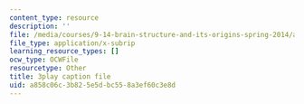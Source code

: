 ```yaml
---
content_type: resource
description: ''
file: /media/courses/9-14-brain-structure-and-its-origins-spring-2014/a858c06c3b825e5dbc558a3ef60c3e8d_555126.vtt
file_type: application/x-subrip
learning_resource_types: []
ocw_type: OCWFile
resourcetype: Other
title: 3play caption file
uid: a858c06c-3b82-5e5d-bc55-8a3ef60c3e8d
---
```

